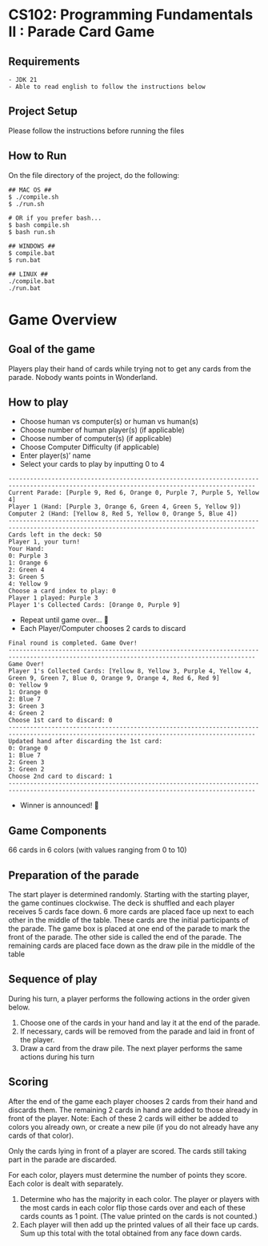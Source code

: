 # CS102: Programming Fundamentals II : Parade Card Game


## Requirements
```
- JDK 21
- Able to read english to follow the instructions below
```


## Project Setup
Please follow the instructions before running the files


## How to Run
On the file directory of the project, do the following:
```
## MAC OS ##
$ ./compile.sh
$ ./run.sh

# OR if you prefer bash...
$ bash compile.sh
$ bash run.sh

## WINDOWS ##
$ compile.bat
$ run.bat

## LINUX ##
./compile.bat
./run.bat

```

# Game Overview


## Goal of the game
Players play their hand of cards while trying not to get any cards from the parade. Nobody wants points in Wonderland.


## How to play
 + Choose human vs computer(s) or human vs human(s)
 + Choose number of human player(s) (if applicable)
 + Choose number of computer(s) (if applicable)
 + Choose Computer Difficulty (if applicable)
 + Enter player(s)’ name
 + Select your cards to play by inputting 0 to 4
 ```
-------------------------------------------------------------------------------------------------------------------------------------------
Current Parade: [Purple 9, Red 6, Orange 0, Purple 7, Purple 5, Yellow 4]
Player 1 (Hand: [Purple 3, Orange 6, Green 4, Green 5, Yellow 9])
Computer 2 (Hand: [Yellow 8, Red 5, Yellow 0, Orange 5, Blue 4])
-------------------------------------------------------------------------------------------------------------------------------------------
Cards left in the deck: 50
Player 1, your turn!
Your Hand:
0: Purple 3
1: Orange 6
2: Green 4
3: Green 5
4: Yellow 9
Choose a card index to play: 0
Player 1 played: Purple 3
Player 1's Collected Cards: [Orange 0, Purple 9]
 ```
 + Repeat until game over... 🎉
 + Each Player/Computer chooses 2 cards to discard
```
Final round is completed. Game Over!
-------------------------------------------------------------------------------------------------------------------------------------------
Game Over!
Player 1's Collected Cards: [Yellow 8, Yellow 3, Purple 4, Yellow 4, Green 9, Green 7, Blue 0, Orange 9, Orange 4, Red 6, Red 9]
0: Yellow 9
1: Orange 0
2: Blue 7
3: Green 3
4: Green 2
Choose 1st card to discard: 0
-------------------------------------------------------------------------------------------------------------------------------------------
Updated hand after discarding the 1st card:
0: Orange 0
1: Blue 7
2: Green 3
3: Green 2
Choose 2nd card to discard: 1
-------------------------------------------------------------------------------------------------------------------------------------------
```
 + Winner is announced! 🏅


## Game Components
66 cards in 6 colors (with values ranging from 0 to 10) 


## Preparation of the parade
The start player is determined randomly. Starting with the starting player, the game continues clockwise. The deck is shuffled and each player receives 5 cards face down. 6 more cards are placed face up next to each other in the middle of the table. These cards are the initial participants of the parade. The game box is placed at one end of the parade to mark the front of the parade. The other side is called the end of the parade. The remaining cards are placed face down as the draw pile in the middle of the table


## Sequence of play
During his turn, a player performs the following actions in the order given below.
1. Choose one of the cards in your hand and lay it at the end of the parade.
2. If necessary, cards will be removed from the parade and laid in front of the player.
3. Draw a card from the draw pile. The next player performs the same actions during his turn


## Scoring
After the end of the game each player chooses 2 cards from their hand and discards them. The remaining 2 cards in hand are added to those already in front of the player. Note: Each of these 2 cards will either be added to colors you already own, or create a new pile (if you do not already have any cards of that color).


Only the cards lying in front of a player are scored. The cards still taking part in the parade are discarded.


For each color, players must determine the number of points they score. Each color is dealt with separately.
1. Determine who has the majority in each color. The player or players with the most cards in each color flip those cards over and each of these cards counts as 1 point. (The value printed on the cards is not counted.)
2. Each player will then add up the printed values of all their face up cards. Sum up this total with the total obtained from any face down cards. 
